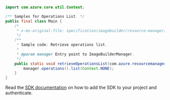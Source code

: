 ```java
import com.azure.core.util.Context;

/** Samples for Operations List. */
public final class Main {
    /*
     * x-ms-original-file: specification/imagebuilder/resource-manager/Microsoft.VirtualMachineImages/stable/2021-10-01/examples/OperationsList.json
     */
    /**
     * Sample code: Retrieve operations list.
     *
     * @param manager Entry point to ImageBuilderManager.
     */
    public static void retrieveOperationsList(com.azure.resourcemanager.imagebuilder.ImageBuilderManager manager) {
        manager.operations().list(Context.NONE);
    }
}
```

Read the [SDK documentation](https://github.com/Azure/azure-sdk-for-java/blob/azure-resourcemanager-imagebuilder_1.0.0-beta.2/sdk/imagebuilder/azure-resourcemanager-imagebuilder/README.md) on how to add the SDK to your project and authenticate.
